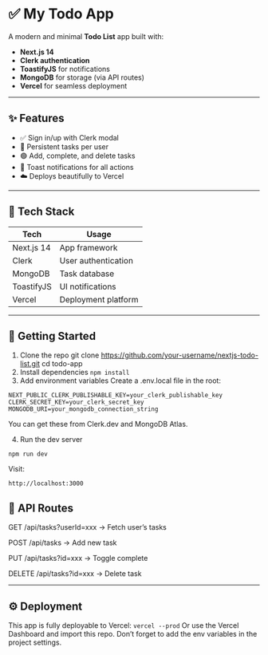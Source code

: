 # ✅ My Todo App

A modern and minimal **Todo List** app built with:

- **Next.js 14**
- **Clerk authentication**
- **ToastifyJS** for notifications
- **MongoDB** for storage (via API routes)
- **Vercel** for seamless deployment

---

## ✨ Features

- ✅ Sign in/up with Clerk modal
- 🧠 Persistent tasks per user
- 🟢 Add, complete, and delete tasks
- 🔔 Toast notifications for all actions
- ☁️ Deploys beautifully to Vercel

---

## 🔧 Tech Stack

| Tech           | Usage                           |
|----------------|---------------------------------|
| Next.js 14     | App framework                   |
| Clerk          | User authentication             |
| MongoDB        | Task database                   |
| ToastifyJS     | UI notifications                |
| Vercel         | Deployment platform             |

---

## 🚀 Getting Started
1. Clone the repo
git clone https://github.com/your-username/nextjs-todo-list.git
cd todo-app
2. Install dependencies
```npm install```
3. Add environment variables
Create a .env.local file in the root:
```
NEXT_PUBLIC_CLERK_PUBLISHABLE_KEY=your_clerk_publishable_key
CLERK_SECRET_KEY=your_clerk_secret_key
MONGODB_URI=your_mongodb_connection_string
```
  You can get these from Clerk.dev and MongoDB Atlas.

4. Run the dev server
```
npm run dev
```
Visit: 
```
http://localhost:3000 
```

🧪 API Routes
---
GET /api/tasks?userId=xxx → Fetch user’s tasks

POST /api/tasks → Add new task

PUT /api/tasks?id=xxx → Toggle complete

DELETE /api/tasks?id=xxx → Delete task

---
⚙️ Deployment
---
This app is fully deployable to Vercel:
  ```vercel --prod```
Or use the Vercel Dashboard and import this repo. Don’t forget to add the env variables in the project settings.
